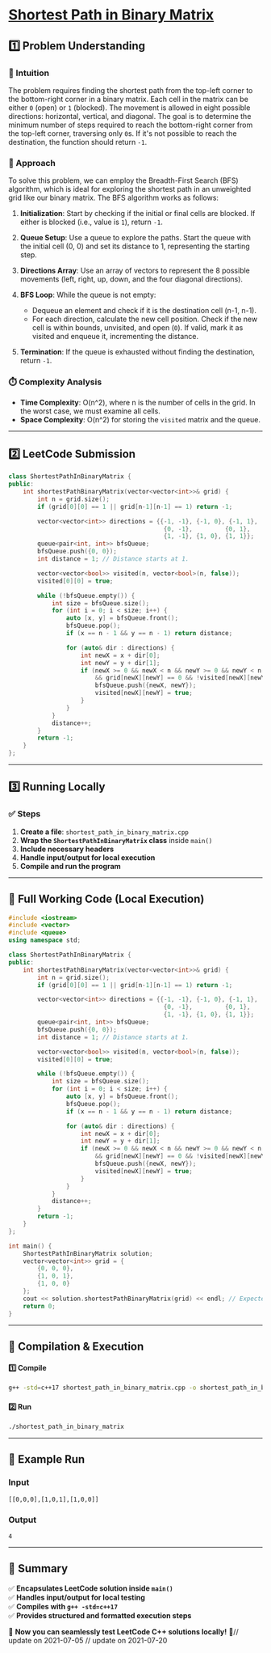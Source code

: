 # **[Shortest Path in Binary Matrix](https://leetcode.com/problems/shortest-path-in-binary-matrix/description/)**  

## **1️⃣ Problem Understanding**  
### **📌 Intuition**  
The problem requires finding the shortest path from the top-left corner to the bottom-right corner in a binary matrix. Each cell in the matrix can be either `0` (open) or `1` (blocked). The movement is allowed in eight possible directions: horizontal, vertical, and diagonal. The goal is to determine the minimum number of steps required to reach the bottom-right corner from the top-left corner, traversing only `0`s. If it's not possible to reach the destination, the function should return `-1`.

### **🚀 Approach**  
To solve this problem, we can employ the Breadth-First Search (BFS) algorithm, which is ideal for exploring the shortest path in an unweighted grid like our binary matrix. The BFS algorithm works as follows:

1. **Initialization**: Start by checking if the initial or final cells are blocked. If either is blocked (i.e., value is `1`), return `-1`.

2. **Queue Setup**: Use a queue to explore the paths. Start the queue with the initial cell (0, 0) and set its distance to 1, representing the starting step.

3. **Directions Array**: Use an array of vectors to represent the 8 possible movements (left, right, up, down, and the four diagonal directions).

4. **BFS Loop**: While the queue is not empty:
   - Dequeue an element and check if it is the destination cell (n-1, n-1).
   - For each direction, calculate the new cell position. Check if the new cell is within bounds, unvisited, and open (`0`). If valid, mark it as visited and enqueue it, incrementing the distance.

5. **Termination**: If the queue is exhausted without finding the destination, return `-1`.

### **⏱️ Complexity Analysis**  
- **Time Complexity**: O(n^2), where n is the number of cells in the grid. In the worst case, we must examine all cells.
- **Space Complexity**: O(n^2) for storing the `visited` matrix and the queue.

---  

## **2️⃣ LeetCode Submission**  
```cpp
class ShortestPathInBinaryMatrix {
public:
    int shortestPathBinaryMatrix(vector<vector<int>>& grid) {
        int n = grid.size();
        if (grid[0][0] == 1 || grid[n-1][n-1] == 1) return -1;

        vector<vector<int>> directions = {{-1, -1}, {-1, 0}, {-1, 1}, 
                                           {0, -1},         {0, 1}, 
                                           {1, -1}, {1, 0}, {1, 1}};
        queue<pair<int, int>> bfsQueue;
        bfsQueue.push({0, 0});
        int distance = 1; // Distance starts at 1.

        vector<vector<bool>> visited(n, vector<bool>(n, false));
        visited[0][0] = true;

        while (!bfsQueue.empty()) {
            int size = bfsQueue.size();
            for (int i = 0; i < size; i++) {
                auto [x, y] = bfsQueue.front();
                bfsQueue.pop();
                if (x == n - 1 && y == n - 1) return distance;

                for (auto& dir : directions) {
                    int newX = x + dir[0];
                    int newY = y + dir[1];
                    if (newX >= 0 && newX < n && newY >= 0 && newY < n 
                        && grid[newX][newY] == 0 && !visited[newX][newY]) {
                        bfsQueue.push({newX, newY});
                        visited[newX][newY] = true;
                    }
                }
            }
            distance++;
        }
        return -1;
    }
};  
```  

---  

## **3️⃣ Running Locally**  
### **✅ Steps**  
1. **Create a file**: `shortest_path_in_binary_matrix.cpp`  
2. **Wrap the `ShortestPathInBinaryMatrix` class** inside `main()`  
3. **Include necessary headers**  
4. **Handle input/output for local execution**  
5. **Compile and run the program**  

---  

## **📝 Full Working Code (Local Execution)**  
```cpp
#include <iostream>
#include <vector>
#include <queue>
using namespace std;

class ShortestPathInBinaryMatrix {
public:
    int shortestPathBinaryMatrix(vector<vector<int>>& grid) {
        int n = grid.size();
        if (grid[0][0] == 1 || grid[n-1][n-1] == 1) return -1;

        vector<vector<int>> directions = {{-1, -1}, {-1, 0}, {-1, 1}, 
                                           {0, -1},         {0, 1}, 
                                           {1, -1}, {1, 0}, {1, 1}};
        queue<pair<int, int>> bfsQueue;
        bfsQueue.push({0, 0});
        int distance = 1; // Distance starts at 1.

        vector<vector<bool>> visited(n, vector<bool>(n, false));
        visited[0][0] = true;

        while (!bfsQueue.empty()) {
            int size = bfsQueue.size();
            for (int i = 0; i < size; i++) {
                auto [x, y] = bfsQueue.front();
                bfsQueue.pop();
                if (x == n - 1 && y == n - 1) return distance;

                for (auto& dir : directions) {
                    int newX = x + dir[0];
                    int newY = y + dir[1];
                    if (newX >= 0 && newX < n && newY >= 0 && newY < n 
                        && grid[newX][newY] == 0 && !visited[newX][newY]) {
                        bfsQueue.push({newX, newY});
                        visited[newX][newY] = true;
                    }
                }
            }
            distance++;
        }
        return -1;
    }
};

int main() {
    ShortestPathInBinaryMatrix solution;
    vector<vector<int>> grid = {
        {0, 0, 0},
        {1, 0, 1},
        {1, 0, 0}
    };
    cout << solution.shortestPathBinaryMatrix(grid) << endl; // Expected output: 4
    return 0;
}  
```  

---  

## **🔧 Compilation & Execution**  
#### **1️⃣ Compile**  
```bash
g++ -std=c++17 shortest_path_in_binary_matrix.cpp -o shortest_path_in_binary_matrix
```  

#### **2️⃣ Run**  
```bash
./shortest_path_in_binary_matrix
```  

---  

## **🎯 Example Run**  
### **Input**  
```
[[0,0,0],[1,0,1],[1,0,0]]
```  
### **Output**  
```
4
```  

---  

## **📌 Summary**  
✅ **Encapsulates LeetCode solution inside `main()`**  
✅ **Handles input/output for local testing**  
✅ **Compiles with `g++ -std=c++17`**  
✅ **Provides structured and formatted execution steps**  

🚀 **Now you can seamlessly test LeetCode C++ solutions locally!** 🚀// update on 2021-07-05
// update on 2021-07-20
